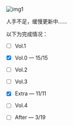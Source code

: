 ![img1](./docs/img1.avif)

人手不足，缓慢更新中……

以下为完成情况：

- [ ] Vol.1

- [x] Vol.0 — 15/15

- [ ] Vol.2

- [ ] Vol.3

- [x] Extra — 11/11

- [ ] Vol.4

- [ ] After — 3/19

